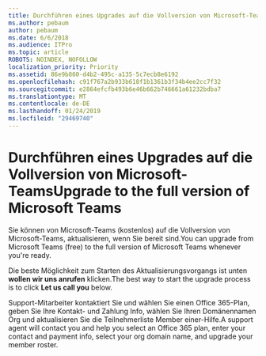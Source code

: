 ```yaml
---
title: Durchführen eines Upgrades auf die Vollversion von Microsoft-Teams
ms.author: pebaum
author: pebaum
ms.date: 6/6/2018
ms.audience: ITPro
ms.topic: article
ROBOTS: NOINDEX, NOFOLLOW
localization_priority: Priority
ms.assetid: 86e9b860-d4b2-495c-a135-5c7ecb8e6192
ms.openlocfilehash: c91f767a2b933b618f1b1361b3f34b4ee2cc7f32
ms.sourcegitcommit: e2864efcfb493b6e46b662b746661a61232bdba7
ms.translationtype: MT
ms.contentlocale: de-DE
ms.lasthandoff: 01/24/2019
ms.locfileid: "29469740"
---
```

# <a name="upgrade-to-the-full-version-of-microsoft-teams"></a><span data-ttu-id="5a743-102">Durchführen eines Upgrades auf die Vollversion von Microsoft-Teams</span><span class="sxs-lookup"><span data-stu-id="5a743-102">Upgrade to the full version of Microsoft Teams</span></span>

<span data-ttu-id="5a743-103">Sie können von Microsoft-Teams (kostenlos) auf die Vollversion von Microsoft-Teams, aktualisieren, wenn Sie bereit sind.</span><span class="sxs-lookup"><span data-stu-id="5a743-103">You can upgrade from Microsoft Teams (free) to the full version of Microsoft Teams whenever you're ready.</span></span>
  
<span data-ttu-id="5a743-104">Die beste Möglichkeit zum Starten des Aktualisierungsvorgangs ist unten **wollen wir uns anrufen** klicken.</span><span class="sxs-lookup"><span data-stu-id="5a743-104">The best way to start the upgrade process is to click **Let us call you** below.</span></span> 
  
<span data-ttu-id="5a743-105">Support-Mitarbeiter kontaktiert Sie und wählen Sie einen Office 365-Plan, geben Sie Ihre Kontakt- und Zahlung Info, wählen Sie Ihren Domänennamen Org und aktualisieren Sie die Teilnehmerliste Member einer-Hilfe.</span><span class="sxs-lookup"><span data-stu-id="5a743-105">A support agent will contact you and help you select an Office 365 plan, enter your contact and payment info, select your org domain name, and upgrade your member roster.</span></span>
  

